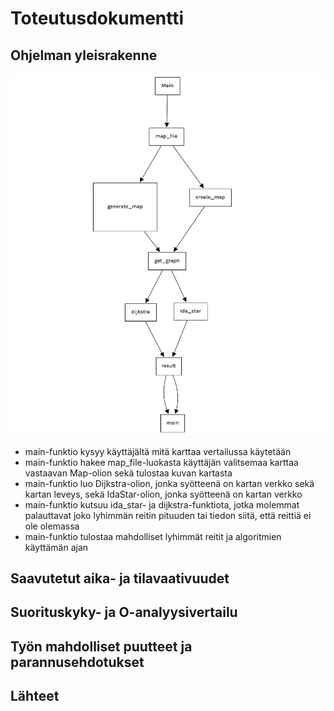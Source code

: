 # Toteutusdokumentti

## Ohjelman yleisrakenne

![yleisrakenne](/dokumentointi/kuvat/rakenne.png)
- main-funktio kysyy käyttäjältä mitä karttaa vertailussa käytetään
- main-funktio hakee map_file-luokasta käyttäjän valitsemaa karttaa vastaavan Map-olion sekä tulostaa kuvan kartasta
- main-funktio luo Dijkstra-olion, jonka syötteenä on kartan verkko sekä kartan leveys, sekä IdaStar-olion, jonka syötteenä on kartan verkko
- main-funktio kutsuu ida_star- ja dijkstra-funktiota, jotka molemmat palauttavat joko lyhimmän reitin pituuden tai tiedon siitä, että reittiä ei ole olemassa
- main-funktio tulostaa mahdolliset lyhimmät reitit ja algoritmien käyttämän ajan

## Saavutetut aika- ja tilavaativuudet

## Suorituskyky- ja O-analyysivertailu

## Työn mahdolliset puutteet ja parannusehdotukset

## Lähteet